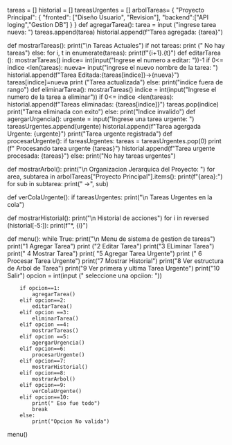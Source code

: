 
tareas = []
historial = []
tareasUrgentes = []
arbolTareas= {
    "Proyecto Principal": {
        "fronted": ["Diseño Usuario", "Revision"],
        "backend":["API loging","Gestion DB"]
    }
}
def agregarTarea():
    tarea = input ("ingrese tarea nueva: ")
    tareas.append(tarea)
    historial.append(f"Tarea agregada: {tarea}")
    
def mostrarTareas():
    print("\n Tareas Actuales")
    if not tareas:
        print (" No hay tareas")
    else:
        for i, t in enumerate(tareas):
            print(f"{i+1}.{t}")
def editarTarea ():
    mostrarTareas()
    indice= int(input("Ingrese el numero a editar: "))-1
    if 0<= indice <len(tareas):
        nueva= input("ingrese el nuevo nombre de la tarea: ")
        historial.append(f"Tarea Editada:{tareas[indice]}->{nueva}")
        tareas[indice]=nueva
        print ("Tarea actualizada")
    else:
        print("indice fuera de rango")
def eliminarTarea():
    mostrarTareas()
    indice = int(input("Ingrese el numero de la tarea a eliminar"))
    if 0<= indice <len(tareas):
        historial.append(f"Tareas eliminadas: {tareas[indice]}")
        tareas.pop(indice)
        print("Tarea eliminada con exito")
    else:
        print("Indice invalido")
def agergarUrgencia():
    urgente = input("Ingrese una tarea urgente: ")
    tareasUrgentes.append(urgente)
    historial.append(f"Tarea agergada Urgente: {urgente}")
    print("Tarea urgente registrada")
def procesarUrgente():
    if tareasUrgentes:
        tareas = tareasUrgentes.pop(0)
        print (f" Procesando tarea urgente {tareas}")
        historial.append(f"Tarea urgente procesada: {tareas}")
    else:
        print("No hay tareas urgentes")
        
def mostrarArbol():
    print("\n Organizacion Jerarquica del Proyecto: ")
    for area, subtarea in arbolTareas["Proyecto Principal"].items():
        print(f"{area}:")
        for sub in subtarea:
            print(" ->", sub)
            
def verColaUrgente():
    if tareasUrgentes:
        print("\n Tareas Urgentes en la cola")
        
def mostrarHistorial():
    print("\n Historial de acciones")
    for i in reversed (historial[-5:]):
        print(f"*, {i}")

def menu():
    while True:
        print("\n Menu de sistema de gestion de tareas")
        print("1 Agregar Tarea")
        print ("2 Editar Tarea")
        print("3 ELiminar Tarea")
        print(" 4 Mostrar Tarea")
        print( "5 Agregar Tarea Urgente")
        print (" 6 Procesar Tarea Urgente")
        print("7 Mostrar Historial")
        print("8 Ver estructura de Arbol de Tarea")
        print("9 Ver primera y ultima Tarea Urgente")
        print("10 Salir")
        opcion = int(input (" seleccione una opciion: "))
    
        if opcion==1:
            agregarTarea()
        elif opcion==2:
            editarTarea()
        elif opcion ==3:
            eliminarTarea()
        elif opcion ==4:
            mostrarTareas()
        elif opcion ==5:
            agergarUrgencia()
        elif opcion==6:
            procesarUrgente()
        elif opcion==7:
            mostrarHistorial()
        elif opcion==8:
            mostrarArbol()
        elif opcion==9:
            verColaUrgente()
        elif opcion==10:
            print(" Eso fue todo")
            break
        else:
            print("Opcion No valida")
menu()
